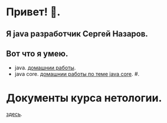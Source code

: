 # Привет! 👋.
## Я java разработчик Сергей Назаров.
## Вот что я умею.
- java. [домашнии работы](https://github.com/Rik137/Rik137/blob/main/HOMEWORKS.md).
- java core. [домашнии работы по теме java core]().
#.
# Документы курса нетологии.
[здесь](https://drive.google.com/file/d/1yRL0kPC1RSE0u7WEQuZkq6HLo9iopgBa/view?usp=share_link).
